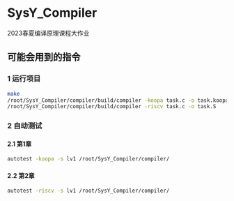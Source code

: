 # SysY_Compiler
2023春夏编译原理课程大作业

## 可能会用到的指令

### 1	运行项目

```bash
make
/root/SysY_Compiler/compiler/build/compiler -koopa task.c -o task.koopa
/root/SysY_Compiler/compiler/build/compiler -riscv task.c -o task.S
```

### 2	自动测试

#### 2.1	第1章

```bash
autotest -koopa -s lv1 /root/SysY_Compiler/compiler/
```

#### 2.2	第2章

```bash
autotest -riscv -s lv1 /root/SysY_Compiler/compiler/

```
